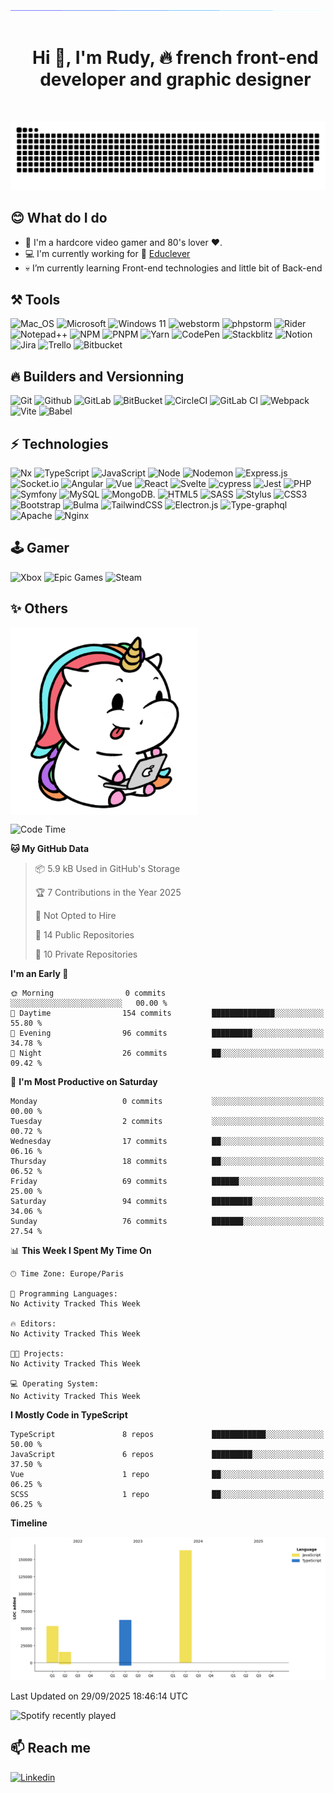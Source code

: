 <!--
**xRdev38/xRdev38** is a ✨ _special_ ✨ repository because its `README.md` (this file) appears on your GitHub profile.

I'm Rudy, Front-end development and graphic designer. I'm a hardcore video gamer. Player forever !

- 🔭 I’m currently working on ...
- 🌱 I’m currently learning ...
- 👯 I’m looking to collaborate on ...
- 🤔 I’m looking for help with ...
- 💬 Ask me about ...
- 📫 How to reach me: ...
- 😄 Pronouns: ...
- ⚡ Fun fact: ...
-->
<img src="https://raw.githubusercontent.com/xRdev38/static/main/loading.gif">

<div id="user-content-toc">
  <ul align="center">
    <summary><h1 style="display: inline-block">Hi 👋, I'm Rudy, 🔥 french <strong>front-end developer</strong> and <strong>graphic designer</strong></h1></summary>
  </ul>
</div>
<br />

<!--- snake -->
<div align="center">
  <img  src="https://raw.githubusercontent.com/xRdev38/static/main/grid-snake.svg"
       alt="snake" /></a>
</div>


## 😊 What do I do
- 🎲 I'm a hardcore video gamer and 80's lover ❤️.
- 💻 I'm currently working for 🐝 [Educlever](https://git.educlever.io/)
- 💀 I’m currently learning Front-end technologies and little bit of Back-end

## ⚒️ Tools
![Mac_OS](https://img.shields.io/badge/-Mac_OS-999999?logo=Apple&style=flat-square&logoColor=white) ![Microsoft](https://img.shields.io/badge/Microsoft-0078D4?style=flat-square&logo=microsoft&logoColor=white) ![Windows 11](https://img.shields.io/badge/Windows%2011-%230079d5.svg?style=flat-square&logo=Windows%2011&logoColor=white) ![webstorm](https://img.shields.io/badge/-Webstorm-000000?logo=WebStorm&style=flat-square&logoColor=white) ![phpstorm](https://img.shields.io/badge/-Phpstorm-291F42?logo=Phpstorm&style=flat-square&logoColor=white) ![Rider](https://img.shields.io/badge/Rider-000000.svg?style=flat-square&logo=Rider&logoColor=white&color=black&labelColor=crimson) ![Notepad++](https://img.shields.io/badge/Notepad++-90E59A.svg?style=flat-square&logo=notepad%2b%2b&logoColor=black) ![NPM](https://img.shields.io/badge/NPM-%23CB3837.svg?style=flat-square&logo=npm&logoColor=white) ![PNPM](https://img.shields.io/badge/pnpm-%234a4a4a.svg?style=flat-square&logo=pnpm&logoColor=f69220) ![Yarn](https://img.shields.io/badge/yarn-%232C8EBB.svg?style=flat-square&logo=yarn&logoColor=white) ![CodePen](https://img.shields.io/badge/Codepen-000000?style=flat-square&logo=codepen&logoColor=white) ![Stackblitz](https://img.shields.io/badge/Stackblitz-fff?style=flat-square&logo=Stackblitz&logoColor=1389FD) ![Notion](https://img.shields.io/badge/Notion-%23000000.svg?style=flat-square&logo=notion&logoColor=white) ![Jira](https://img.shields.io/badge/jira-%230A0FFF.svg?style=flat-square&logo=jira&logoColor=white) ![Trello](https://img.shields.io/badge/Trello-%23026AA7.svg?style=flat-square&logo=Trello&logoColor=white) ![Bitbucket](https://img.shields.io/badge/bitbucket-%230047B3.svg?style=flat-square&logo=bitbucket&logoColor=white)

## 🔥 Builders and Versionning
![Git](https://img.shields.io/badge/-Git-F05032?logo=Git&style=flat-square&logoColor=white) ![Github](https://img.shields.io/badge/-Github-181717?logo=Github&style=flat-square&logoColor=white) ![GitLab](https://img.shields.io/badge/-GitLab-FCA121?style=flat-square&logo=gitlab) ![BitBucket](https://img.shields.io/badge/-BitBucket-darkblue?style=flat-square&logo=bitbucket) ![CircleCI](https://img.shields.io/badge/circle%20ci-%23161616.svg?style=flat-square&logo=circleci&logoColor=white) ![GitLab CI](https://img.shields.io/badge/gitlab%20ci-%23181717.svg?style=flat-square&logo=gitlab&logoColor=white) ![Webpack](https://img.shields.io/badge/-webpack-1C78C0?logo=Webpack&style=flat-square&logoColor=white) ![Vite](https://img.shields.io/badge/vite-%23646CFF.svg?style=flat-square&logo=vite&logoColor=white) ![Babel](https://img.shields.io/badge/Babel-F9DC3e?style=flat-square&logo=babel&logoColor=black)

## ⚡ Technologies

![Nx](https://img.shields.io/badge/nx-143055?style=flat-square&logo=nx&logoColor=white) ![TypeScript](https://img.shields.io/badge/-Typescript-007ACC?logo=Typescript&style=flat-square&logoColor=white) ![JavaScript](https://img.shields.io/badge/-JavaScript-000000?style=flat-square&logo=javascript) ![Node](https://img.shields.io/badge/-Node-3C873A?logo=Node.js&style=flat-square&logoColor=white) ![Nodemon](https://img.shields.io/badge/NODEMON-%23323330.svg?style=flat-square&logo=nodemon&logoColor=%BBDEAD) ![Express.js](https://img.shields.io/badge/express.js-%23404d59.svg?style=flat-square&logo=express&logoColor=%2361DAFB) ![Socket.io](https://img.shields.io/badge/Socket.io-black?style=flat-square&logo=socket.io&badgeColor=010101) ![Angular](https://img.shields.io/badge/-Angular-DD1B16?logo=Angular&style=flat-square&logoColor=white) ![Vue](https://img.shields.io/badge/-Vue-42b883?logo=Vue.js&style=flat-square&logoColor=white) ![React](https://img.shields.io/badge/react-%2320232a.svg?style=flat-square&logo=react&logoColor=%2361DAFB) ![Svelte](https://img.shields.io/badge/svelte-%23f1413d.svg?style=flat-square&logo=svelte&logoColor=white) ![cypress](https://img.shields.io/badge/-cypress-%23E5E5E5?style=flat-square&logo=cypress&logoColor=058a5e) ![Jest](https://img.shields.io/badge/-jest-%23C21325?style=flat-square&logo=jest&logoColor=white) ![PHP](https://img.shields.io/badge/-PHP-8993BE?style=flat-square&logo=php&logoColor=white) ![Symfony](https://img.shields.io/badge/symfony-%23000000.svg?style=flat-square&logo=symfony&logoColor=white) ![MySQL](https://img.shields.io/badge/-MySQL-00758F?style=flat-square&logo=mysql&logoColor=white) ![MongoDB](https://img.shields.io/badge/-MongoDB-049024?style=flat-square&logo=mongodb&logoColor=white). ![HTML5](https://img.shields.io/badge/-HTML5-E34F26?style=flat-square&logo=html5&logoColor=white) ![SASS](https://img.shields.io/badge/SASS-hotpink.svg?style=flat-square&logo=SASS&logoColor=white) ![Stylus](https://img.shields.io/badge/stylus-%23ff6347.svg?style=flat-square&logo=stylus&logoColor=white) ![CSS3](https://img.shields.io/badge/-CSS3-1572B6?style=flat-square&logo=css3) ![Bootstrap](https://img.shields.io/badge/bootstrap-%238511FA.svg?style=flat-square&logo=bootstrap&logoColor=white) ![Bulma](https://img.shields.io/badge/bulma-00D0B1?style=flat-square&logo=bulma&logoColor=white) ![TailwindCSS](https://img.shields.io/badge/tailwindcss-%2338B2AC.svg?style=flat-square&logo=tailwind-css&logoColor=white) ![Electron.js](https://img.shields.io/badge/Electron-191970?style=flat-square&logo=Electron&logoColor=white) ![Type-graphql](https://img.shields.io/badge/-TypeGraphQL-%23C04392?style=flat-square) ![Apache](https://img.shields.io/badge/apache-%23D42029.svg?style=flat-square&logo=apache&logoColor=white) ![Nginx](https://img.shields.io/badge/nginx-%23009639.svg?style=flat-square&logo=nginx&logoColor=white)

## 🕹️ Gamer

![Xbox](https://img.shields.io/badge/xbox-%23107C10.svg?style=flat-square&logo=xbox&logoColor=white) ![Epic Games](https://img.shields.io/badge/epicgames-%23313131.svg?style=flat-square&logo=epicgames&logoColor=white) ![Steam](https://img.shields.io/badge/steam-%23000000.svg?style=flat-square&logo=steam&logoColor=white)


## ✨  Others

<img align="center" width=300px alt="Unicorn" src="https://raw.githubusercontent.com/xRdev38/static/main/unicorn.gif" />

<!--
<p align="left">
	<a href="https://github.com/xRdev38/shareable-services">
		<img align="center" width=278px height=160px src="https://github-readme-stats.vercel.app/api/pin/?username=xRdev38&repo=shareable-services&show_owner=true&theme=dracula" />
	</a>
  <a href="https://github.com/xRdev38/ts-helpers">
		<img align="center" width=278px height=160px src="https://github-readme-stats.vercel.app/api/pin/?username=xRdev38&repo=ts-helpers&show_owner=true&theme=dracula" />
	</a>
  <a href="https://github.com/xRdev38/lemon">
		<img align="center" width=278px height=160px src="https://github-readme-stats.vercel.app/api/pin/?username=xRdev38&repo=lemon&show_owner=true&theme=dracula" />
	</a>
</p>
-->

<!--START_SECTION:waka-->
![Code Time](http://img.shields.io/badge/Code%20Time-518%20hrs%207%20mins-blue)

**🐱 My GitHub Data** 

> 📦 5.9 kB Used in GitHub's Storage 
 > 
> 🏆 7 Contributions in the Year 2025
 > 
> 🚫 Not Opted to Hire
 > 
> 📜 14 Public Repositories 
 > 
> 🔑 10 Private Repositories 
 > 
**I'm an Early 🐤** 

```text
🌞 Morning                0 commits           ░░░░░░░░░░░░░░░░░░░░░░░░░   00.00 % 
🌆 Daytime                154 commits         ██████████████░░░░░░░░░░░   55.80 % 
🌃 Evening                96 commits          █████████░░░░░░░░░░░░░░░░   34.78 % 
🌙 Night                  26 commits          ██░░░░░░░░░░░░░░░░░░░░░░░   09.42 % 
```
📅 **I'm Most Productive on Saturday** 

```text
Monday                   0 commits           ░░░░░░░░░░░░░░░░░░░░░░░░░   00.00 % 
Tuesday                  2 commits           ░░░░░░░░░░░░░░░░░░░░░░░░░   00.72 % 
Wednesday                17 commits          ██░░░░░░░░░░░░░░░░░░░░░░░   06.16 % 
Thursday                 18 commits          ██░░░░░░░░░░░░░░░░░░░░░░░   06.52 % 
Friday                   69 commits          ██████░░░░░░░░░░░░░░░░░░░   25.00 % 
Saturday                 94 commits          █████████░░░░░░░░░░░░░░░░   34.06 % 
Sunday                   76 commits          ███████░░░░░░░░░░░░░░░░░░   27.54 % 
```


📊 **This Week I Spent My Time On** 

```text
🕑︎ Time Zone: Europe/Paris

💬 Programming Languages: 
No Activity Tracked This Week

🔥 Editors: 
No Activity Tracked This Week

🐱‍💻 Projects: 
No Activity Tracked This Week

💻 Operating System: 
No Activity Tracked This Week
```

**I Mostly Code in TypeScript** 

```text
TypeScript               8 repos             ████████████░░░░░░░░░░░░░   50.00 % 
JavaScript               6 repos             █████████░░░░░░░░░░░░░░░░   37.50 % 
Vue                      1 repo              ██░░░░░░░░░░░░░░░░░░░░░░░   06.25 % 
SCSS                     1 repo              ██░░░░░░░░░░░░░░░░░░░░░░░   06.25 % 
```



**Timeline**

![Lines of Code chart](https://raw.githubusercontent.com/xRdev38/xRdev38/main/assets/bar_graph.png)


 Last Updated on 29/09/2025 18:46:14 UTC
<!--END_SECTION:waka-->


![Spotify recently played](https://spotify-recently-played-readme.vercel.app/api?user=58oga1t5j524o9093nlf4qa1y)


## 📫  Reach me

[![Linkedin](https://img.shields.io/badge/-Linkedin-0A66C2?style=flat-square&logo=linkedin&logoColor=white)](https://www.linkedin.com/in/rudy-nosile/)


